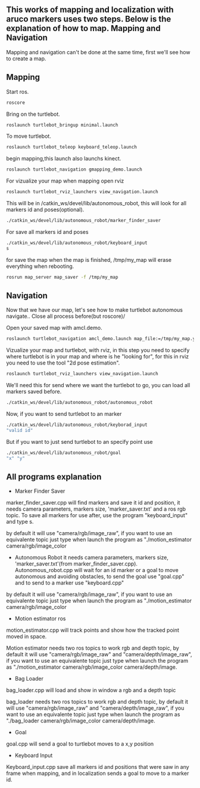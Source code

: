 This works of mapping and localization with aruco markers uses two steps. Below is the explanation of how to map.
Mapping and Navigation
------------


Mapping and navigation can't be done at the same time, first we'll see how to create a map.

Mapping 
------------
Start ros.

```bash
roscore 
```

Bring on the turtlebot.

```bash
roslaunch turtlebot_bringup minimal.launch
```
To move turtlebot.

```bash
roslaunch turtlebot_teleop keyboard_teleop.launch
```

begin mapping,this launch also launchs kinect.

```bash
roslaunch turtlebot_navigation gmapping_demo.launch
```

For vizualize your map when mapping open rviz

```bash
roslaunch turtlebot_rviz_launchers view_navigation.launch
```

This will be in /catkin_ws/devel/lib/autonomous_robot, this will look for all markers id and poses(optional).

```bash
./catkin_ws/devel/lib/autonomous_robot/marker_finder_saver
```
For save all markers id and poses 

```bash
./catkin_ws/devel/lib/autonomous_robot/keyboard_input
s
```

for save the map when the map is finished, /tmp/my_map will erase everything when rebooting.

```bash
rosrun map_server map_saver -f /tmp/my_map
```

Navigation 
------------
Now that we have our map, let's see how to make turtlebot autonomous navigate..
Close all process before(but roscore)/

Open your saved map with amcl.demo.

```bash
roslaunch turtlebot_navigation amcl_demo.launch map_file:=/tmp/my_map.yaml
```

Vizualize your map and turtlebot, with rviz, in this step you need to specify where turtlebot is in your map 
and where is he "looking for", for this in rviz you need to use the tool "2d pose estimation".

```bash
roslaunch turtlebot_rviz_launchers view_navigation.launch
```

We'll need this for send where we want the turtlebot to go, you can load all markers saved before.

```bash
./catkin_ws/devel/lib/autonomous_robot/autonomous_robot
```

Now, if you want to send turtlebot to an marker

```bash
./catkin_ws/devel/lib/autonomous_robot/keyborad_input
"valid id"
```

But if you want to just send turtlebot to an specify point use

```bash
./catkin_ws/devel/lib/autonomous_robot/goal
"x" "y"
```

All programs explanation 
------------

- Marker Finder Saver

marker_finder_saver.cpp will find markers and save it id and position, it needs camera parameters, markers size, 'marker_saver.txt' and a ros rgb topic.
To save all markers for use after, use the program "keyboard_input" and type s.

by default it will use "camera/rgb/image_raw", if you want to use an equivalente topic just type when launch the program as "./motion_estimator camera/rgb/image_color

- Autonomous Robot it needs camera parameters, markers size, 'marker_saver.txt'(from marker_finder_saver.cpp). Autonomous_robot.cpp 
will wait for an id marker or a goal to move autonomous and avoiding obstacles, to send the goal use 
"goal.cpp" and to send to a marker use "keyboard.cpp"

by default it will use "camera/rgb/image_raw", if you want to use an equivalente topic just type when launch the program as "./motion_estimator camera/rgb/image_color

- Motion estimator ros

motion_estimator.cpp will track points and show how the tracked point moved in space.

Motion estimator needs two ros topics to work rgb and depth topic, by default it will use "camera/rgb/image_raw" and "camera/depth/image_raw",
if you want to use an equivalente topic just type when launch the program as "./motion_estimator camera/rgb/image_color camera/depth/image.

- Bag Loader

bag_loader.cpp will load and show in window a rgb and a depth topic

bag_loader needs two ros topics to work rgb and depth topic, by default it will use "camera/rgb/image_raw" and "camera/depth/image_raw",
if you want to use an equivalente topic just type when launch the program as "./bag_loader camera/rgb/image_color camera/depth/image.

- Goal

goal.cpp will send a goal to turtlebot moves to a x,y position

- Keyboard Input

Keyboard_input.cpp save all markers id and positions that were saw in any frame when mapping, and in localization sends a goal to move to a marker id.


 

